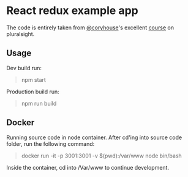 # React redux example app

The code is entirely taken from [@coryhouse](https://github.com/coryhouse)'s excellent [course](https://app.pluralsight.com/library/courses/react-redux-react-router-es6) on pluralsight.

## Usage

Dev build run:
> npm start

Production build run:
> npm run build

## Docker

Running source code in node container.
After cd'ing into source code folder, run the following command:
> docker run -it -p 3001:3001 -v $(pwd):/var/www node bin/bash

Inside the container, cd into /Var/www to continue development.
